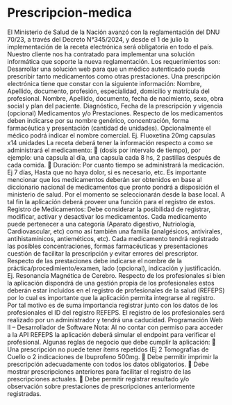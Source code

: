 # Prescripcion-medica

El Ministerio de Salud de la Nación avanzó con la reglamentación del DNU 70/23, a través del Decreto N°345/2024, y desde el 1 de julio la implementación de la receta electrónica será obligatoria en todo el país. Nuestro cliente nos ha contratado para implementar una solución informática que soporte la nueva reglamentación.
Los requerimientos son:
Desarrollar una solución web para que un médico autenticado pueda prescribir tanto medicamentos como
otras prestaciones.
Una prescripción electrónica tiene que constar con la siguiente información:
Nombre, Apellido, documento, profesión, especialidad, domicilio y matrícula del profesional.
Nombre, Apellido, documento, fecha de nacimiento, sexo, obra social y plan del paciente.
Diagnóstico, Fecha de la prescripción y vigencia (opcional)
Medicamentos y/o Prestaciones.
Respecto de los medicamentos deben indicarse por su nombre genérico, concentración, forma farmacéutica y
presentación (cantidad de unidades). Opcionalmente el médico podrá indicar el nombre comercial.
Ej. Fluoxetina 20mg capsulas x14 unidades
La receta deberá tener la información respecto a como se administrará el medicamento:
 (dosis por intervalo de tiempo), por ejemplo: una capsula al día, una capsula cada 8 hs, 2 pastillas
después de cada comida.
 Duración: Por cuanto tiempo se administrará la medicación. Ej 7 días, Hasta que no haya dolor, si es
necesario, etc.
Es importante mencionar que los medicamentos deberán ser obtenidos en base al diccionario nacional de
medicamentos que pronto pondrá a disposición el ministerio de salud. Por el momento se seleccionarán desde
la base local. A tal fin la aplicación deberá proveer una función para el registro de estos.
Registro de Medicamentos: Debe considerar la posibilidad de registrar, modificar, activar y desactivar los
medicamentos. Cada medicamento puede pertenecer a una categoría (Aparato digestivo, Nutriología,
Cardiovascular, etc) como así también una familia (analgésicos, antivirales, antihistamínicos, antieméticos,
etc).
Cada medicamento tendrá registrado las posibles concentraciones, formas farmacéuticas y presentaciones
cuestión de facilitar la prescripción y evitar errores del prescriptor.
Respecto de las prestaciones debe indicarse el nombre de la práctica/procedimiento/examen, lado (opcional),
indicación y justificación.
Ej. Resonancia Magnética de Cerebro.
Respecto de los profesionales si bien la aplicación dispondrá de una gestión propia de los profesionales estos
deberán estar incluidos en el registro de profesionales de la salud (REFEPS) por lo cual es importante que la
aplicación permita integrarse al registro. Por tal motivo es de suma importancia registrar junto con los datos
de los profesionales el ID del registro REFEPS.
El registro de los profesionales será realizado por un administrador y tendrá una caducidad.
Programación Web II – Desarrollador de Software
Nota: Al no contar con permiso para acceder a la API REFEPS la aplicación deberá simular el endpoint para
verificar el profesional.
Algunas reglas de negocio que debe cumplir la aplicación:
 Una prescripción no puede tener ítems repetidos (Ej 2 Tomografías de Cuello o 2 indicaciones de
Ibuprofeno 500mg.
 Debe permitir imprimir la prescripción adecuadamente con todos los datos obligatorios.
 Debe mostrar prescripciones anteriores para facilitar el registro de las prescripciones actuales.
 Debe permitir registrar resultado y/o observación sobre prestaciones de prescripciones anteriormente
registradas.
